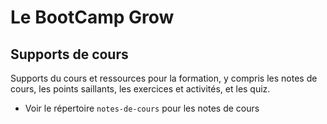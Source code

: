 # Le BootCamp Grow

## Supports de cours
Supports du cours et ressources pour la formation, y compris les notes de cours, les points saillants, les exercices et activités, et les quiz.

- Voir le répertoire `notes-de-cours` pour les notes de cours
